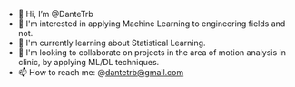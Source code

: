 - 👋 Hi, I’m @DanteTrb
- 👀 I'm interested in applying Machine Learning to engineering fields and not.
- 🌱 I'm currently learning about Statistical Learning.
- 💞️ I'm looking to collaborate on projects in the area of motion analysis in clinic, by applying ML/DL techniques.
- 📫 How to reach me: @dantetrb@gmail.com

<!---
DanteTrb/DanteTrb is a ✨ special ✨ repository because its `README.md` (this file) appears on your GitHub profile.
You can click the Preview link to take a look at your changes.
--->

